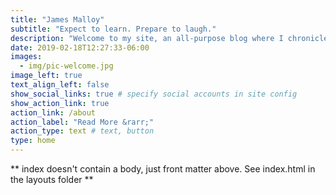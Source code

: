 ```yaml
---
title: "James Malloy"
subtitle: "Expect to learn. Prepare to laugh."
description: "Welcome to my site, an all-purpose blog where I chronicle about my life and the various goings-on. Expect to see content related to learning and things that make me laugh."  
date: 2019-02-18T12:27:33-06:00
images:
  - img/pic-welcome.jpg
image_left: true
text_align_left: false
show_social_links: true # specify social accounts in site config
show_action_link: true
action_link: /about
action_label: "Read More &rarr;"
action_type: text # text, button
type: home
---
```


** index doesn't contain a body, just front matter above.
See index.html in the layouts folder **
